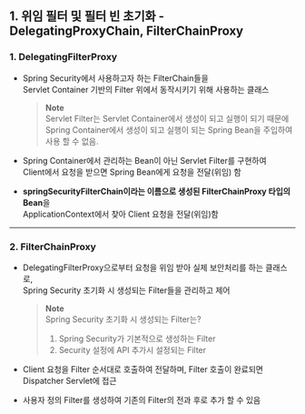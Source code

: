 ## 1. 위임 필터 및 필터 빈 초기화 - DelegatingProxyChain, FilterChainProxy

### 1. DelegatingFilterProxy

- Spring Security에서 사용하고자 하는 FilterChain들을 <br>
  Servlet Container 기반의 Filter 위에서 동작시키기 위해 사용하는 클래스 <br>
  
  > **Note** <br>
  > Servlet Filter는 Servlet Container에서 생성이 되고 실행이 되기 때문에 <br>
  Spring Container에서 생성이 되고 실행이 되는 Spring Bean을 주입하여 사용 할 수 없음.

- Spring Container에서 관리하는 Bean이 아닌 Servlet Filter를 구현하여 <br>
  Client에서 요청을 받으면 Spring Bean에게 요청을 전달(위임) 함

- <b>springSecurityFilterChain이라는 이름으로 생성된 FilterChainProxy 타입의 Bean</b>을 <br>
  ApplicationContext에서 찾아 Client 요청을 전달(위임)함

---

### 2. FilterChainProxy

- DelegatingFilterProxy으로부터 요청을 위임 받아 실제 보안처리를 하는 클래스로, <br>
  Spring Security 초기화 시 생성되는 Filter들을 관리하고 제어<br>

  > **Note** <br>
  > Spring Security 초기화 시 생성되는 Filter는? <br>
  > 1. Spring Security가 기본적으로 생성하는 Filter
  > 2. Security 설정에 API 추가시 설정되는 Filter

- Client 요청을 Filter 순서대로 호출하여 전달하며, Filter 호출이 완료되면 Dispatcher Servlet에 접근

- 사용자 정의 Filter를 생성하여 기존의 Filter의 전과 후로 추가 할 수 있음
 
